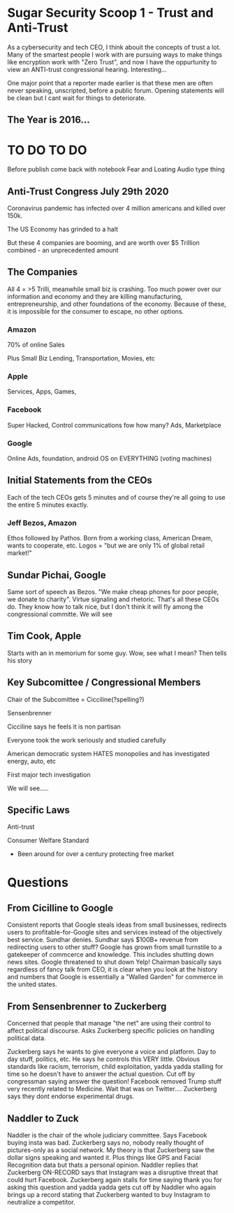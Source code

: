 # Sugar Security Scoop 1 - Trust and Anti-Trust

As a cybersecurity and tech CEO, I think abouit the concepts of trust a lot. Many of the smartest people I work with are pursuing ways to make things like encryption work with "Zero Trust", and now I have the oppurtunity to view an ANTI-trust congressional hearing. Interesting...

One major point that a reporter made earlier is that these men are often never speaking, unscripted, before a public forum. Opening statements will be clean but I cant wait for things to deteriorate.

## The Year is 2016...





# TO DO TO DO
Before publish come back with notebook
Fear and Loating Audio type thing



## Anti-Trust Congress July 29th 2020

Coronavirus pandemic has infected over 4 million americans and killed over 150k.

The US Economy has grinded to a halt

But these 4 companies are booming, and are worth over $5 Trillion combined - an unprecedented amount

## The Companies 

All 4 = >5 Trilli, meanwhile small biz is crashing. Too much power over our information and economy and they are killing manufacturing, entrepreneurship, and other foundations of the economy. Because of these, it is impossible for the consumer to escape, no other options. 

### Amazon
70% of online Sales

Plus Small Biz Lending, Transportation, Movies, etc

### Apple
Services, Apps, Games, 

### Facebook
Super Hacked, Control communications fow how many? Ads, Marketplace

### Google
Online Ads, foundation, android OS on EVERYTHING (voting machines)




## Initial Statements from the CEOs

Each of the tech CEOs gets 5 minutes and of course they're all going to use the entire 5 minutes exactly. 

### Jeff Bezos, Amazon

Ethos followed by Pathos. Born from a working class, American Dream, wants to cooperate, etc. Logos = "but we are only 1% of global retail market!"

## Sundar Pichai, Google

Same sort of speech as Bezos. "We make cheap phones for poor people, we donate to charity". Virtue signaling and rhetoric. That's all these CEOs do. They know how to talk nice, but I don't think it will fly among the congressional committe. We will see

## Tim Cook, Apple
Starts with an in memorium for some guy. Wow, see what I mean? Then tells his story


## Key Subcomittee / Congressional Members
Chair of the Subcomittee = Cicciline(?spelling?)

Sensenbrenner

Cicciline says he feels it is non partisan

Everyone took the work seriously and studied carefully

American democratic system HATES monopolies and has investigated energy, auto, etc

First major tech investigation

We will see.....

## Specific Laws
Anti-trust

Consumer Welfare Standard
- Been around for over a century protecting free market


# Questions
## From Cicilline to Google
Consistent reports that Google steals ideas from small businesses, redirects users to profitable-for-Google sites and services instead of the objectively best service. Sundhar denies. Sundhar says $100B+ revenue from redirecting users to other stuff? Google has grown from small turnstile to a gatekeeper of commcerce and knowledge. This includes shutting down news sites. Google threatened to shut down Yelp! Chairman basically says regardless of fancy talk from CEO, it is clear when you look at the history and numbers that Google is essentially a "Walled Garden" for commerce in the united states. 

## From Sensenbrenner to Zuckerberg
Concerned that people that manage "the net" are using their control to affect political discourse. Asks Zuckerberg specific policies on handling political data.

Zuckerberg says he wants to give everyone a voice and platform. Day to day stuff, politics, etc. He says he controls this VERY little. Obvious standards like racism, terrorism, child exploitation, yadda yadda stalling for time so he doesn't have to answer the actual question. Cut off by congressman saying answer the question! Facebook removed Trump stuff very recently related to Medicine. Wait that was on Twitter.... Zuckerberg says they dont endorse experimental drugs. 

## Naddler to Zuck
Naddler is the chair of the whole judiciary committee. Says Facebook buying insta was bad. Zuckerberg says no, nobody really thought of pictures-only as a social network. My theory is that Zuckerberg saw the dollar signs speaking and wanted it. Plus things like GPS and Facial Recognition data  but thats a personal opinion. Naddler replies that Zuckerberg ON-RECORD says that Instagram was a disruptive threat that could hurt Facebook. Zuckerberg again stalls for time saying thank you for asking this question and yadda yadda gets cut off by Naddler who again brings up a record stating that Zuckerberg wanted to buy Instagram to neutralize a competitor. 
